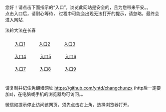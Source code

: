 您好！请点击下面指示的“入口”，浏览此网站是安全的，且为您带来平安。。 <br/>
点击入口后，请耐心等待， 过程中可能会出现无法打开的提示，请忽略，最终会进入网站. </br>

法轮大法在长春<br/>
<div style="padding:10px"><a style="margin:20px" target="_blank" href="http://dm36sniw3yp81.cloudfront.net/zytas?lwvxzbmb" id="ccLink1" rel="nofollow">入口1</a> <a target="_blank" style="margin:20px" href="http://d10it6tk5w6lnq.cloudfront.net/zytas?vziutcx" id="ccLink2" rel="nofollow">入口2</a> <a style="margin:20px" target="_blank" href="http://d1yaalxhmg3j1x.cloudfront.net/zytas?moupjadh" id="ccLink3" rel="nofollow">入口3</a></div>

<div style="padding:10px" ><a style="margin:20px" target="_blank" href="http://dm36sniw3yp81.cloudfront.net/zytas?lwvxzbmb" id="ccLink4" rel="nofollow">入口4</a> <a style="margin:20px" href="http://d10it6tk5w6lnq.cloudfront.net/zytas?vziutcx" target="_blank" id="ccLink5" rel="nofollow">入口5</a> <a style="margin:20px" href="http://d1yaalxhmg3j1x.cloudfront.net/zytas?moupjadh" target="_blank" id="ccLink6" rel="nofollow">入口6</a></div>

<div style="padding:10px"><a style="margin:20px" target="_blank" href="http://dm36sniw3yp81.cloudfront.net/zytas?lwvxzbmb" id="ccLink7" rel="nofollow">入口7</a> <a style="margin:20px" href="http://d10it6tk5w6lnq.cloudfront.net/zytas?vziutcx" target="_blank" id="ccLink8" rel="nofollow">入口8</a> <a style="margin:20px" target="_blank" href="http://d1yaalxhmg3j1x.cloudfront.net/zytas?moupjadh" id="ccLink9" rel="nofollow">入口9</a></div>

<br/>



请复制并记住免翻墙网址 https://github.com/yntd/changchunzx (http后一定要加s)，在电脑或手机的浏览器均可访问。。<br/>

微信如提示停止访问该网页，须先点击右上角，选择浏览器打开。

